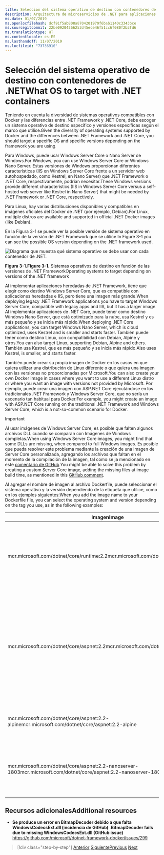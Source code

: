 ```yaml
---
title: Selección del sistema operativo de destino con contenedores de .NET
description: Arquitectura de microservicios de .NET para aplicaciones .NET en contenedor | Selección del sistema operativo de destino con contenedores de .NET
ms.date: 01/07/2019
ms.openlocfilehash: dcf91f5ab808a8704201979f6bab1140c3343bce
ms.sourcegitcommit: 22be09204266253d45ece46f51cc6f080f2b3fd6
ms.translationtype: HT
ms.contentlocale: es-ES
ms.lasthandoff: 11/07/2019
ms.locfileid: "73736910"
---
```

# <a name="what-os-to-target-with-net-containers"></a><span data-ttu-id="5dae8-103">Selección del sistema operativo de destino con contenedores de .NET</span><span class="sxs-lookup"><span data-stu-id="5dae8-103">What OS to target with .NET containers</span></span>

<span data-ttu-id="5dae8-104">Teniendo en cuenta la diversidad de sistemas operativos compatibles con Docker y las diferencias entre .NET Framework y .NET Core, debe escoger un sistema operativo de destino específico y versiones específicas según el marco que utilice.</span><span class="sxs-lookup"><span data-stu-id="5dae8-104">Given the diversity of operating systems supported by Docker and the differences between .NET Framework and .NET Core, you should target a specific OS and specific versions depending on the framework you are using.</span></span>

<span data-ttu-id="5dae8-105">Para Windows, puede usar Windows Server Core o Nano Server de Windows.</span><span class="sxs-lookup"><span data-stu-id="5dae8-105">For Windows, you can use Windows Server Core or Windows Nano Server.</span></span> <span data-ttu-id="5dae8-106">Estas versiones de Windows proporcionan diferentes características (IIS en Windows Server Core frente a un servidor web autohospedado, como Kestrel, en Nano Server) que .NET Framework o .NET Core, respectivamente, podrían necesitar.</span><span class="sxs-lookup"><span data-stu-id="5dae8-106">These Windows versions provide different characteristics (IIS in Windows Server Core versus a self-hosted web server like Kestrel in Nano Server) that might be needed by .NET Framework or .NET Core, respectively.</span></span>

<span data-ttu-id="5dae8-107">Para Linux, hay varias distribuciones disponibles y compatibles en imágenes oficiales del Docker de .NET (por ejemplo, Debian).</span><span class="sxs-lookup"><span data-stu-id="5dae8-107">For Linux, multiple distros are available and supported in official .NET Docker images (like Debian).</span></span>

<span data-ttu-id="5dae8-108">En la Figura 3-1 se puede ver la posible versión de sistema operativo en función de la versión de .NET Framework que se utilice.</span><span class="sxs-lookup"><span data-stu-id="5dae8-108">In Figure 3-1 you can see the possible OS version depending on the .NET framework used.</span></span>

![Diagrama que muestra qué sistema operativo se debe usar con cada contenedor de .NET.](./media/net-container-os-targets/targeting-operating-systems.png)

<span data-ttu-id="5dae8-110">**Figura 3-1.**</span><span class="sxs-lookup"><span data-stu-id="5dae8-110">**Figure 3-1.**</span></span> <span data-ttu-id="5dae8-111">Sistemas operativos de destino en función de las versiones de .NET Framework</span><span class="sxs-lookup"><span data-stu-id="5dae8-111">Operating systems to target depending on versions of the .NET framework</span></span>

<span data-ttu-id="5dae8-112">Al implementar aplicaciones heredadas de .NET Framework, tiene que elegir como destino Windows Server Core, que es compatible con aplicaciones heredadas e IIS, pero tiene una imagen más grande.</span><span class="sxs-lookup"><span data-stu-id="5dae8-112">When deploying legacy .NET Framework applications you have to target Windows Server Core, compatible with legacy apps and IIS, but it has a larger image.</span></span> <span data-ttu-id="5dae8-113">Al implementar aplicaciones de .NET Core, puede tener como destino Windows Nano Server, que está optimizado para la nube, usa Kestrel y es más pequeño y se inicia más rápido.</span><span class="sxs-lookup"><span data-stu-id="5dae8-113">When deploying .NET Core applications, you can target Windows Nano Server, which is cloud optimized, uses Kestrel and is smaller and starts faster.</span></span> <span data-ttu-id="5dae8-114">También puede tener como destino Linux, con compatibilidad con Debian, Alpine y otros.</span><span class="sxs-lookup"><span data-stu-id="5dae8-114">You can also target Linux, supporting Debian, Alpine and others.</span></span> <span data-ttu-id="5dae8-115">También usa Kestrel, que es más pequeño y se inicia más rápido.</span><span class="sxs-lookup"><span data-stu-id="5dae8-115">Also uses Kestrel, is smaller, and starts faster.</span></span>

<span data-ttu-id="5dae8-116">También puede crear su propia imagen de Docker en los casos en que quiera utilizar una distribución de Linux diferente o que quiera una imagen con las versiones no proporcionadas por Microsoft.</span><span class="sxs-lookup"><span data-stu-id="5dae8-116">You can also create your own Docker image in cases where you want to use a different Linux distro or where you want an image with versions not provided by Microsoft.</span></span> <span data-ttu-id="5dae8-117">Por ejemplo, puede crear una imagen con ASP.NET Core ejecutándose en los tradicionales .NET Framework y Windows Server Core, que no sería un escenario tan habitual para Docker.</span><span class="sxs-lookup"><span data-stu-id="5dae8-117">For example, you might create an image with ASP.NET Core running on the traditional .NET Framework and Windows Server Core, which is a not-so-common scenario for Docker.</span></span>

> [!IMPORTANT]
> <span data-ttu-id="5dae8-118">Al usar imágenes de Windows Server Core, es posible que falten algunos archivos DLL cuando se comparan con Imágenes de Windows completas.</span><span class="sxs-lookup"><span data-stu-id="5dae8-118">When using Windows Server Core images, you might find that some DLLs are missing, when compared to full Windows images.</span></span> <span data-ttu-id="5dae8-119">Es posible que pueda resolver este problema mediante la creación de una imagen de Server Core personalizada, agregando los archivos que faltan en el momento de la compilación de la imagen, tal como se ja mencionado en este [comentario de GitHub](https://github.com/microsoft/dotnet-framework-docker/issues/299#issuecomment-511537448).</span><span class="sxs-lookup"><span data-stu-id="5dae8-119">You might be able to solve this problem by creating a custom Server Core image, adding the missing files at image build time, as mentioned in this [GitHub comment](https://github.com/microsoft/dotnet-framework-docker/issues/299#issuecomment-511537448).</span></span>

<span data-ttu-id="5dae8-120">Al agregar el nombre de imagen al archivo Dockerfile, puede seleccionar el sistema operativo y la versión dependiendo de la etiqueta que utilice, como en los ejemplos siguientes:</span><span class="sxs-lookup"><span data-stu-id="5dae8-120">When you add the image name to your Dockerfile file, you can select the operating system and version depending on the tag you use, as in the following examples:</span></span>

| <span data-ttu-id="5dae8-121">Imagen</span><span class="sxs-lookup"><span data-stu-id="5dae8-121">Image</span></span> | <span data-ttu-id="5dae8-122">Comentarios</span><span class="sxs-lookup"><span data-stu-id="5dae8-122">Comments</span></span> |
|-------|----------|
| <span data-ttu-id="5dae8-123">mcr.microsoft.com/dotnet/core/runtime:2.2</span><span class="sxs-lookup"><span data-stu-id="5dae8-123">mcr.microsoft.com/dotnet/core/runtime:2.2</span></span> | <span data-ttu-id="5dae8-124">Arquitectura múltiple de .NET Core 2.2: es compatible con Linux y Windows Nano Server en función del host de Docker.</span><span class="sxs-lookup"><span data-stu-id="5dae8-124">.NET Core 2.2 multi-architecture: Supports Linux and Windows Nano Server depending on the Docker host.</span></span> |
| <span data-ttu-id="5dae8-125">mcr.microsoft.com/dotnet/core/aspnet:2.2</span><span class="sxs-lookup"><span data-stu-id="5dae8-125">mcr.microsoft.com/dotnet/core/aspnet:2.2</span></span> | <span data-ttu-id="5dae8-126">Arquitectura múltiple de .NET Core 2.2: es compatible con Linux y Windows Nano Server en función del host de Docker.</span><span class="sxs-lookup"><span data-stu-id="5dae8-126">ASP.NET Core 2.2 multi-architecture: Supports Linux and Windows Nano Server depending on the Docker host.</span></span> <br/> <span data-ttu-id="5dae8-127">La imagen de aspnetcore tiene algunas optimizaciones para ASP.NET Core.</span><span class="sxs-lookup"><span data-stu-id="5dae8-127">The aspnetcore image has a few optimizations for ASP.NET Core.</span></span> |
| <span data-ttu-id="5dae8-128">mcr.microsoft.com/dotnet/core/aspnet:2.2-alpine</span><span class="sxs-lookup"><span data-stu-id="5dae8-128">mcr.microsoft.com/dotnet/core/aspnet:2.2-alpine</span></span> | <span data-ttu-id="5dae8-129">.NET Core 2.2 solo en tiempo de ejecución en una distribución de Alpine Linux</span><span class="sxs-lookup"><span data-stu-id="5dae8-129">.NET Core 2.2 runtime-only on Linux Alpine distro</span></span> |
| <span data-ttu-id="5dae8-130">mcr.microsoft.com/dotnet/core/aspnet:2.2-nanoserver-1803</span><span class="sxs-lookup"><span data-stu-id="5dae8-130">mcr.microsoft.com/dotnet/core/aspnet:2.2-nanoserver-1803</span></span> | <span data-ttu-id="5dae8-131">.NET Core 2.2 solo en tiempo de ejecución en Windows Nano Server (Windows Server 1803)</span><span class="sxs-lookup"><span data-stu-id="5dae8-131">.NET Core 2.2 runtime-only on Windows Nano Server (Windows Server version 1803)</span></span> |

## <a name="additional-resources"></a><span data-ttu-id="5dae8-132">Recursos adicionales</span><span class="sxs-lookup"><span data-stu-id="5dae8-132">Additional resources</span></span>

- <span data-ttu-id="5dae8-133">**Se produce un error en BitmapDecoder debido a que falta WindowsCodecsExt.dll (incidencia de GitHub)** .</span><span class="sxs-lookup"><span data-stu-id="5dae8-133">**BitmapDecoder fails due to missing WindowsCodecsExt.dll (GitHub issue)**</span></span>  
  <https://github.com/microsoft/dotnet-framework-docker/issues/299>

> [!div class="step-by-step"]
> <span data-ttu-id="5dae8-134">[Anterior](container-framework-choice-factors.md)
> [Siguiente](official-net-docker-images.md)</span><span class="sxs-lookup"><span data-stu-id="5dae8-134">[Previous](container-framework-choice-factors.md)
[Next](official-net-docker-images.md)</span></span>
